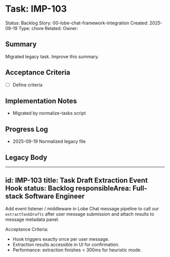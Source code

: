 # Task: IMP-103
Status: Backlog
Story: 00-lobe-chat-framework-integration
Created: 2025-09-19
Type: chore
Related:
Owner:

## Summary
Migrated legacy task. Improve this summary.

## Acceptance Criteria
- [ ] Define criteria

## Implementation Notes
- Migrated by normalize-tasks script

## Progress Log
- 2025-09-19 Normalized legacy file

## Legacy Body

---
id: IMP-103
title: Task Draft Extraction Event Hook
status: Backlog
responsibleArea: Full-stack Software Engineer
---
Add event listener / middleware in Lobe Chat message pipeline to call our `extractTaskDrafts` after user message submission and attach results to message metadata panel.

Acceptance Criteria:
- Hook triggers exactly once per user message.
- Extraction results accessible in UI for confirmation.
- Performance: extraction finishes < 300ms for heuristic mode.
